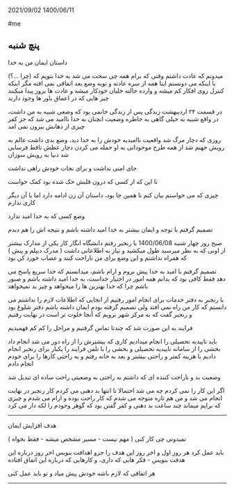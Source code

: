 2021/09/02
1400/06/11

#me 

پنچ شنبه
------------

داستان ایمان من به خدا

میدونم که عادت داشتم وقتی که برام همه چی سخت می شد به خدا بتوپم که (چرا ...؟)
با اینکه می دونستم اینا همه از سره عادته و تویه وضع بعد اتفاقی نمی افته مگر اینکه کنترل روی افکار کم میشه و وارده حالته خلبان خودکار میشه
و عادت ها بروز پیدا میکنند
چیز هایی که در اعماق باور ها وجود دارند

در قسمت ۲۴ اردیبهشت زندگی پس از زندگی
خانمی بود که وضعی شبیه به من داشت، در واقع شبیه به خیلی
گاهی به خاطره وضعیت انچنان به خدا ناامید می شد که جز کفر چیزی از دهانش بیرون نمی امد

روزی که دچار مرگ شد واقعیت ناامیدیه خودش را به خدا دید، وضع بدی داشت
عالم به رویش جهنم شد از همه طرح موجوداتی به او حمله می کردن
دچار عطش تاقط فرسایی شد
دنیا به رویش سوزان

جای امنی نداشت و برای نجات خودش راهی نداشت

تا این که از کسی که درون قلبش حک شده بود کمک خواست

چیزی که می خواستم بیان کنم تا همین جا بود، داستان آن زن ادامه دارد اما با آن دیگر کاری ندارم

وضع کسی که به خدا امید ندارد

تصمیم گرفتم با توجه و ایمان بیشتر به خدا امید داشته باشم
و نتیجه اش را هم دیدم

صبح روز چهار شنبه 1400/06/08 با رنجبر رفتم دانشگاه
انگار کار یکی از مدارک بیشتر از اونی که به نظر میرسید طول میکشید و نیاز به اطلاعاتی داشت ( مدرک دیپلم و پیش ) که همراه نداشتم
و این وضع برای من ناراحت کنند و عصاب خورد کن بود

تصمیم گرفتم با امید به خدا پیش بروم و ارام باشم، میدانستم که خدا سریع پاسخ می دهد
فقط کافی بود که بدانم همه امور در اختیار خداست، به خدا امید داشته باشم و صبور باشم
چرا که خدا بهترین ها را میخواهد و چیز بد نمیخواهد

با رنجبر به دفتر خدمات برای انجام امور رفتیم
از انجایی که اطلاعات لازم را نداشتم می دانستم که کار من راه نمی افتد ولی تصمیم گرفته بودم ایمان داشته باشم
دفتر شلوغ بود و رنجبر گفت که به مرکز شهر برویم که آنجا خلوت تر است
در نهایت رفتیم

فرایند به این صورت شد که چندتا تماس گرفتیم
و مراحل را کم کم فهمیدیم

باید تاییدیه تحصیلی را انجام میدادیم
کاری که بیشترش را از راه دور می شد انجام داد
بخشی را از سامانه تاییدیه تحصیلی و بخشی را با تلفن
فرایند را یکبار برای رنجبر انجام دادیم
با هزینه کمتر و راحتی بیشتر
و بعد به خانه رفتم و به راحتی کارها را برای خودم انجام دادم

وضعیت بد و ناراحت کننده ای که داشتم
به راحتی به وضعیتی راحت ساده ای تبدیل شد



اگر این کار را نمی کردم چه می شد
احتمالا تا انتها بد دهنی می کردم
کار رنجبر در نهایت انجام می شد
و من هم تازه متوجه می شدم که کار راحت بوده و ارام می شدم
و چیزی که برایم میماند چند ساعت بد دهنی و کفر گفتن بود
که گوهر وجودم را لکه دار می کرد



------

هدف افزایش ایمان

نمیدونی چی کار کنی ( مهم نیست - مسیر مشخص میشه - فقط بخواه )

باید عمل کرد
هر روز اول و اخر روز این هدف را جزو اهدافت بنویس
اخر روز درباره این هدفت بنویس - فکر هایی که داری، و کارهایی که درباره  این اتفاق افتاده

هر اتفاقی که لازم باشه خودش پیش میاد و تو باید عمل کنی

------
